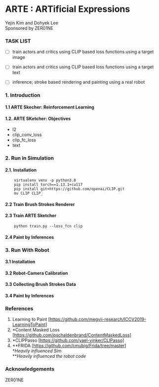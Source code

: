 # ARTE : ARTificial Expressions

Yejin Kim and Dohyek Lee
<br />Sponsored by ZER01NE<br />

### TASK LIST
- [ ] train actors and critics using CLIP based loss functions using a target image
- [ ] train actors and critics using CLIP based loss functions using a target text
- [ ] inference; stroke based rendering and painting using a real robot



### 1. Introduction
#### 1.1  ARTE Skecher: Reinforcement Learning
#### 1.2. ARTE SKetcher: Objectives
- l2
- clip_conv_loss
- clip_fc_loss
- text



### 2. Run in Simulation
#### 2.1. Installation
```
    virtualenv venv -p python3.8
    pip install torch==1.13.1+cu117
    pip install git+https://github.com/openai/CLIP.git
    mv CLIP CLIP_
```

#### 2.2 Train Brush Strokes Renderer
#### 2.3 Train ARTE Sketcher
```
    python train.py --loss_fcn clip 
```
#### 2.4 Paint by Inferences




### 3. Run With Robot
#### 3.1 Installation
#### 3.2 Robot-Camera Calibration
#### 3.3 Collecting Brush Strokes Data
#### 3.4 Paint by Inferences



### References
1. Learning to Paint [https://github.com/megvii-research/ICCV2019-LearningToPaint]
2. *Content Masked Loss [https://github.com/pschaldenbrand/ContentMaskedLoss]
3. *CLIPPasso [https://github.com/yael-vinker/CLIPasso]
4. **FRIDA [https://github.com/cmubig/Frida/tree/master]<br />
**Heavily influenced Sim* <br />
***Heavily influenced the robot code*

### Acknowledgements
ZER01NE


